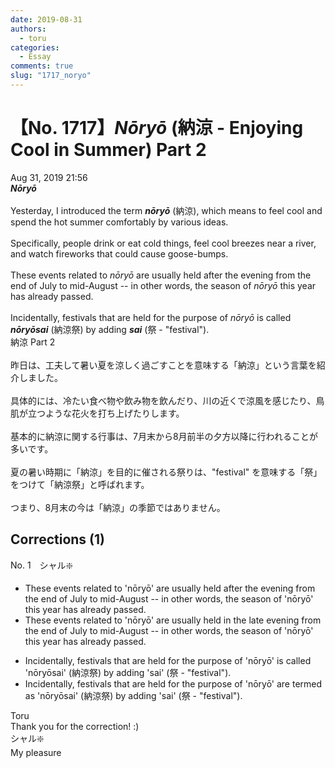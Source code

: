 ```yaml
---
date: 2019-08-31
authors:
  - toru
categories:
  - Essay
comments: true
slug: "1717_noryo"
---
```


# 【No. 1717】<strong><em>Nōryō</em></strong> (納涼 - Enjoying Cool in Summer) Part 2
<div class="date">Aug 31, 2019 21:56</div>
<div id="post"><div id="body_show_ori">
<strong><em>Nōryō</em></strong><br/><br/>Yesterday, I introduced the term <strong><em>nōryō</em></strong> (納涼), which means to feel cool and spend the hot summer comfortably by various ideas.<br/><br/>Specifically, people drink or eat cold things, feel cool breezes near a river, and watch fireworks that could cause goose-bumps.<br/><br/>These events related to <em>nōryō</em> are usually held after the evening from the end of July to mid-August -- in other words, the season of <em>nōryō</em> this year has already passed.<br/><br/>Incidentally, festivals that are held for the purpose of <em>nōryō</em> is called <strong><em>nōryōsai</em></strong> (納涼祭) by adding <strong><em>sai</em></strong> (祭 - "festival").
</div></div>

<!-- more -->

<div id="post_ja"><div id="body_show_mo">
納涼 Part 2<br/><br/>昨日は、工夫して暑い夏を涼しく過ごすことを意味する「納涼」という言葉を紹介しました。<br/><br/>具体的には、冷たい食べ物や飲み物を飲んだり、川の近くで涼風を感じたり、鳥肌が立つような花火を打ち上げたりします。<br/><br/>基本的に納涼に関する行事は、7月末から8月前半の夕方以降に行われることが多いです。<br/><br/>夏の暑い時期に「納涼」を目的に催される祭りは、"festival" を意味する「祭」をつけて「納涼祭」と呼ばれます。<br/><br/>つまり、8月末の今は「納涼」の季節ではありません。
</div></div>

## Corrections (1)
<div id="block"><div class="first_name"> No. 1　<span class="just_name">シャル❇️</span></div><div id="block2">
<ul class="correction_field">
<li class="incorrect">These events related to 'nōryō' are usually held after the evening from the end of July to mid-August -- in other words, the season of 'nōryō' this year has already passed.</li>
<li class="corrected correct">
These events related to 'nōryō' are usually held in the late evening from the end of July to mid-August -- in other words, the season of 'nōryō' this year has already passed.
</li>
</ul>
<ul class="correction_field">
<li class="incorrect">Incidentally, festivals that are held for the purpose of 'nōryō' is called 'nōryōsai' (納涼祭) by adding 'sai' (祭 - "festival").</li>
<li class="corrected correct">
Incidentally, festivals that are held for the purpose of 'nōryō' are termed as 'nōryōsai' (納涼祭) by adding 'sai' (祭 - "festival").
</li>
</ul>
</div><div class="name"><span class="just_name">Toru</span><br>
Thank you for the correction! :)
</div>
<div class="name"><span class="just_name">シャル❇️</span><br>
My pleasure
</div>
</div>
